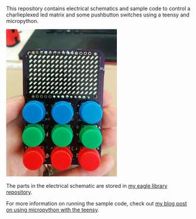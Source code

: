 This repository contains electrical schematics and sample code to control a charlieplexed led matrix and some pushbutton switches using a teensy and micropython.

![An image of the project when assembled](https://raw.githubusercontent.com/CatherineH/micropython-teensy-demo/master/doc/assembled.jpg)

The parts in the electrical schematic are stored in [my eagle library repository](https://github.com/CatherineH/catherineh-eagle-libraries).

For more information on running the sample code, check out [my blog post on using micropython with the teensy](http://catherineh.github.io/programming/2016/09/18/getting-started-with-micropython-on-the-teensy).

